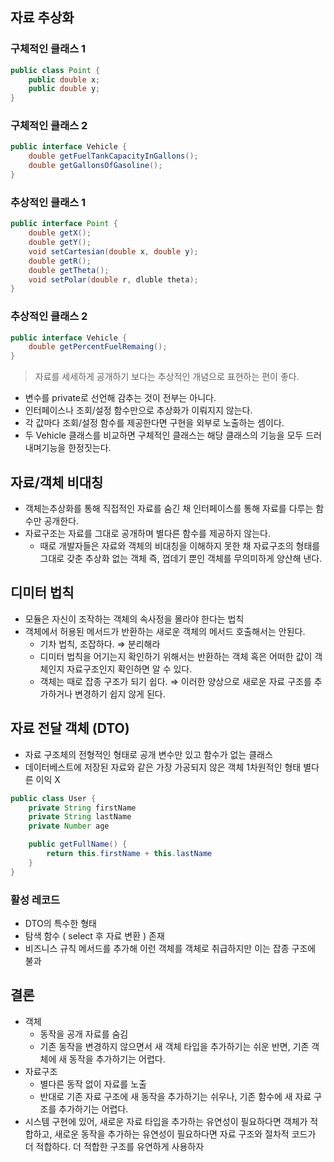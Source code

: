 ## 자료 추상화

### 구체적인 클래스 1

```java
public class Point {
	public double x;
	public double y;
}
```

### 구체적인 클래스 2

```java
public interface Vehicle {
	double getFuelTankCapacityInGallons();
	double getGallonsOfGasoline();
}
```

### 추상적인 클래스 1

```java
public interface Point {
	double getX();
	double getY();
	void setCartesian(double x, double y);
	double getR();
	double getTheta();
	void setPolar(double r, dluble theta);
}
```

### 추상적인 클래스 2

```java
public interface Vehicle {
	double getPercentFuelRemaing();
}
```

> 자료를 세세하게 공개하기 보다는 추상적인 개념으로 표현하는 편이 좋다.

- 변수를 private로 선언해 감추는 것이 전부는 아니다.
- 인터페이스나 조회/설정 함수만으로 추상화가 이뤄지지 않는다.
- 각 값마다 조회/설정 함수를 제공한다면 구현을 외부로 노출하는 셈이다.
- 두 Vehicle 클래스를 비교하면 구체적인 클래스는 해당 클래스의 기능을 모두 드러내며기능을 한정짓는다.

## 자료/객체 비대칭

- 객체는추상화를 통해 직접적인 자료를 숨긴 채 인터페이스를 통해 자료를 다루는 함수만 공개한다.
- 자료구조는 자료를 그대로 공개하며 별다른 함수를 제공하지 않는다.
  - 때로 개발자들은 자료와 객체의 비대칭을 이해하지 못한 채 자료구조의 형태를 그대로 갖춘 추상화 없는 객체 즉, 껍데기 뿐인 객체를 무의미하게 양산해 낸다.

## 디미터 법칙

- 모듈은 자신이 조작하는 객체의 속사정을 몰라야 한다는 법칙
- 객체에서 허용된 메서드가 반환하는 새로운 객체의 메서드 호출해서는 안된다.
  - 기차 법칙, 조잡하다. ⇒ 분리해라
  - 디미터 법칙을 어기는지 확인하기 위해서는 반환하는 객체 혹은 어떠한 값이 객체인지 자료구조인지 확인하면 알 수 있다.
  - 객체는 때로 잡종 구조가 되기 쉽다. ⇒ 이러한 양상으로 새로운 자료 구조를 추가하거나 변경하기 쉽지 않게 된다.

## 자료 전달 객체 (DTO)

- 자료 구조체의 전형적인 형태로 공개 변수만 있고 함수가 없는 클래스
- 데이터베스트에 저장된 자료와 같은 가장 가공되지 않은 객체 1차원적인 형태 별다른 이익 X

```java
public class User {
	private String firstName
	private String lastName
	private Number age

	public getFullName() {
		return this.firstName + this.lastName
	}
}
```

### 활성 레코드

- DTO의 특수한 형태
- 탐색 함수 ( select 후 자료 변환 ) 존재
- 비즈니스 규칙 메서드를 추가해 이런 객체를 객체로 취급하지만 이는 잡종 구조에 불과

## 결론

- 객체
  - 동작을 공개 자료를 숨김
  - 기존 동작을 변경하지 않으면서 새 객체 타입을 추가하기는 쉬운 반면, 기존 객체에 새 동작을 추가하기는 어렵다.
- 자료구조
  - 별다른 동작 없이 자료를 노출
  - 반대로 기존 자료 구조에 새 동작을 추가하기는 쉬우나, 기존 함수에 새 자료 구조를 추가하기는 어렵다.
- 시스템 구현에 있어, 새로운 자료 타입을 추가하는 유연성이 필요하다면 객체가 적합하고, 새로운 동작을 추가하는 유연성이 필요하다면 자료 구조와 절차적 코드가 더 적합하다. 더 적합한 구조를 유연하게 사용하자
